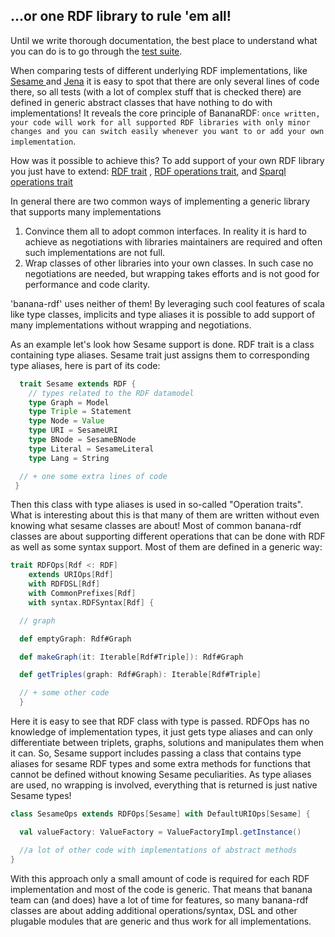 ...or one RDF library to rule 'em all!
--------------------------------------

Until we write thorough documentation, the best place to understand
what you can do is to go through the [test
suite](https://github.com/w3c/banana-rdf/tree/master/rdf-test-suite).

When comparing tests of different underlying RDF implementations, like
 [Sesame ](https://github.com/w3c/banana-rdf/blob/master/sesame/src/test/scala/org/w3/banana/sesame/SesameSparqlEngineTest.scala) and
 [Jena](https://github.com/w3c/banana-rdf/blob/master/jena/src/test/scala/org/w3/banana/jena/JenaSparqlEngineTest.scala) it is easy to
  spot that there are only several lines of code there, so all tests (with a lot of complex stuff that is checked there) are defined in
  generic abstract classes that have nothing to do with implementations!
  It reveals the core principle of BananaRDF: `once written, your code will work for all supported RDF libraries with only minor changes
 and you can switch easily whenever you want to or add your own implementation`.

 How was it possible to achieve this?  To add support of your own RDF library you just have to extend:
   [RDF trait](https://github.com/w3c/banana-rdf/blob/master/rdf/common/src/main/scala/org/w3/banana/RDF.scala) ,
    [RDF operations trait](https://github.com/w3c/banana-rdf/blob/master/rdf/common/src/main/scala/org/w3/banana/RDFOps.scala),
    and [Sparql operations trait](https://github.com/w3c/banana-rdf/blob/master/rdf/common/src/main/scala/org/w3/banana/SparqlOps.scala)

 In general there are two common ways of implementing a generic library that supports many implementations
  1) Convince them all to adopt common interfaces. In reality it is hard to achieve as negotiations with libraries maintainers are required
  and often such implementations are not full.
  2) Wrap classes of other libraries into your own classes. In such case no negotiations are needed, but
  wrapping takes efforts and is not good for performance and code clarity.

  'banana-rdf' uses neither of them! By leveraging such cool features of scala like type classes, implicits and type aliases it is possible
  to add support of many implementations without wrapping and negotiations.

As an example let's look how Sesame support is done. RDF trait is a class containing type aliases. Sesame trait just assigns
them to corresponding type aliases, here is part of its code:

  ```scala
    trait Sesame extends RDF {
      // types related to the RDF datamodel
      type Graph = Model
      type Triple = Statement
      type Node = Value
      type URI = SesameURI
      type BNode = SesameBNode
      type Literal = SesameLiteral
      type Lang = String

    // + one some extra lines of code
   }
  ```
Then this class with type aliases is used in so-called "Operation traits". What is interesting about this is that many of them
are written without even knowing what sesame classes are about!
Most of common banana-rdf classes are about supporting different operations that can be done with RDF as well as some syntax support.
Most of them are defined in a generic way:

```scala
trait RDFOps[Rdf <: RDF]
    extends URIOps[Rdf]
    with RDFDSL[Rdf]
    with CommonPrefixes[Rdf]
    with syntax.RDFSyntax[Rdf] {

  // graph

  def emptyGraph: Rdf#Graph

  def makeGraph(it: Iterable[Rdf#Triple]): Rdf#Graph

  def getTriples(graph: Rdf#Graph): Iterable[Rdf#Triple]

  // + some other code
  }
```
Here it is easy to see that RDF class with type is passed. RDFOps has no knowledge of implementation types, it just gets type aliases
 and can only differentiate between triplets, graphs, solutions and manipulates them when it can.
 So, Sesame support includes passing a class that contains type aliases for sesame RDF types and some extra methods for functions
 that cannot be defined without knowing Sesame peculiarities. As type aliases are used, no wrapping is involved,
 everything that is returned is just native Sesame types!

 ```scala
 class SesameOps extends RDFOps[Sesame] with DefaultURIOps[Sesame] {

   val valueFactory: ValueFactory = ValueFactoryImpl.getInstance()

   //a lot of other code with implementations of abstract methods
}
```
With this approach only a small amount of code is required for each RDF implementation and most of the code is generic.
That means that banana team can (and does) have a lot of time for features, so many banana-rdf classes are about adding
additional operations/syntax, DSL and other plugable modules that are generic and thus work for all implementations.